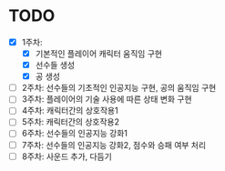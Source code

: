 # TODO
- [x] 1주차: 
  + [x] 기본적인 플레이어 캐릭터 움직임 구현
  + [x] 선수들 생성
  + [x] 공 생성
- [ ] 2주차: 선수들의 기초적인 인공지능 구현, 공의 움직임 구현 
- [ ] 3주차: 플레이어의 기술 사용에 따른 상태 변화 구현
- [ ] 4주차: 캐릭터간의 상호작용1
- [ ] 5주차: 캐릭터간의 상호작용2
- [ ] 6주차: 선수들의 인공지능 강화1
- [ ] 7주차: 선수들의 인공지능 강화2, 점수와 승패 여부 처리
- [ ] 8주차: 사운드 추가, 다듬기